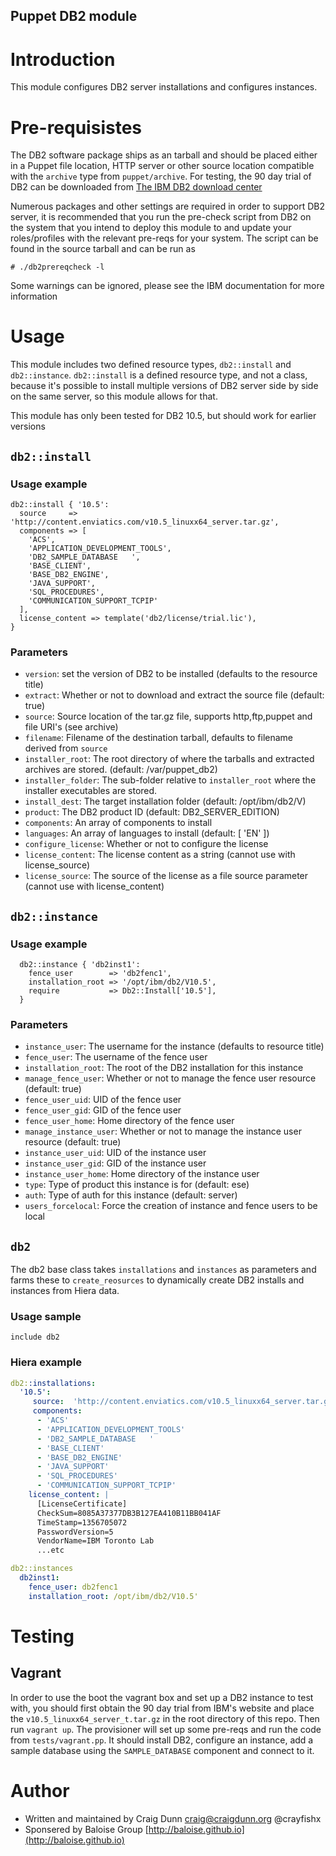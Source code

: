 Puppet DB2 module
-----------------

# Introduction 

This module configures DB2 server installations and configures instances.

# Pre-requisistes

The DB2 software package ships as an tarball and should be placed either in a Puppet file location, HTTP server or other source location compatible with the `archive` type from `puppet/archive`.   For testing, the 90 day trial of DB2 can be downloaded from [The IBM DB2 download center](https://www-01.ibm.com/software/data/db2/linux-unix-windows/downloads.html)

Numerous packages and other settings are required in order to support DB2 server, it is recommended that you run the pre-check script from DB2 on the system that you intend to deploy this module to and update your roles/profiles with the relevant pre-reqs for your system.  The script can be found in the source tarball and can be run as

```
# ./db2prereqcheck -l
```

Some warnings can be ignored, please see the IBM documentation for more information

# Usage

This module includes two defined resource types, `db2::install` and `db2::instance`.  `db2::install` is a defined resource type, and not a class, because it's possible to install multiple versions of DB2 server side by side on the same server, so this module allows for that.

This module has only been tested for DB2 10.5, but should work for earlier versions

## `db2::install`

### Usage example

```puppet
db2::install { '10.5':
  source     => 'http://content.enviatics.com/v10.5_linuxx64_server.tar.gz',
  components => [
    'ACS',
    'APPLICATION_DEVELOPMENT_TOOLS',
    'DB2_SAMPLE_DATABASE   ',
    'BASE_CLIENT',
    'BASE_DB2_ENGINE',
    'JAVA_SUPPORT',
    'SQL_PROCEDURES',
    'COMMUNICATION_SUPPORT_TCPIP'
  ],
  license_content => template('db2/license/trial.lic'),
}
```

### Parameters

* `version`: set the version of DB2 to be installed (defaults to the resource title)
* `extract`: Whether or not to download and extract the source file (default: true)
* `source`: Source location of the tar.gz file, supports http,ftp,puppet and file URI's (see archive)
* `filename`: Filename of the destination tarball, defaults to filename derived from `source`
* `installer_root`: The root directory of where the tarballs and extracted archives are stored. (default: /var/puppet_db2)
* `installer_folder`: The sub-folder relative to `installer_root` where the installer executables are stored.
* `install_dest`: The target installation folder (default: /opt/ibm/db2/V<version>)
* `product`: The DB2 product ID (default: DB2_SERVER_EDITION)
* `components`: An array of components to install
* `languages`: An array of languages to install (default: [ 'EN' ])
* `configure_license`: Whether or not to configure the license
* `license_content`: The license content as a string (cannot use with license_source)
* `license_source`: The source of the license as a file source parameter (cannot use with license_content)

## `db2::instance`

### Usage example

```puppet
  db2::instance { 'db2inst1':
    fence_user        => 'db2fenc1',
    installation_root => '/opt/ibm/db2/V10.5',
    require           => Db2::Install['10.5'],
  }
```

### Parameters
* `instance_user`: The username for the instance (defaults to resource title)
* `fence_user`: The username of the fence user
* `installation_root`: The root of the DB2 installation for this instance
* `manage_fence_user`: Whether or not to manage the fence user resource (default: true)
* `fence_user_uid`: UID of the fence user
* `fence_user_gid`: GID of the fence user 
* `fence_user_home`: Home directory of the fence user
* `manage_instance_user`: Whether or not to manage the instance user resource (default: true)
* `instance_user_uid`: UID of the instance user
* `instance_user_gid`: GID of the instance user 
* `instance_user_home`: Home directory of the instance user
* `type`: Type of product this instance is for (default: ese)
* `auth`: Type of auth for this instance (default: server)
* `users_forcelocal`: Force the creation of instance and fence users to be local

## `db2`

The db2 base class takes `installations` and `instances` as parameters and farms these to `create_reosurces` to dynamically create DB2 installs and instances from Hiera data.

### Usage sample

```puppet
include db2
```

### Hiera example
```yaml
db2::installations:
  '10.5':
     source:  'http://content.enviatics.com/v10.5_linuxx64_server.tar.gz',
     components:
      - 'ACS'
      - 'APPLICATION_DEVELOPMENT_TOOLS'
      - 'DB2_SAMPLE_DATABASE   '
      - 'BASE_CLIENT'
      - 'BASE_DB2_ENGINE'
      - 'JAVA_SUPPORT'
      - 'SQL_PROCEDURES'
      - 'COMMUNICATION_SUPPORT_TCPIP'
    license_content: |
      [LicenseCertificate]
      CheckSum=8085A37377DB3B127EA410B11BB041AF
      TimeStamp=1356705072
      PasswordVersion=5
      VendorName=IBM Toronto Lab
      ...etc
```

```yaml
db2::instances
  db2inst1:
    fence_user: db2fenc1
    installation_root: /opt/ibm/db2/V10.5'
```

# Testing

## Vagrant

In order to use the boot the vagrant box and set up a DB2 instance to test with, you should first obtain the 90 day trial from IBM's website and place the `v10.5_linuxx64_server_t.tar.gz` in the root directory of this repo.  Then run `vagrant up`.  The provisioner will set up some pre-reqs and run the code from `tests/vagrant.pp`.  It should install DB2, configure an instance, add a sample database using the `SAMPLE_DATABASE` component and connect to it.


# Author

* Written and maintained by Craig Dunn <craig@craigdunn.org> @crayfishx
* Sponsered by Baloise Group [http://baloise.github.io](http://baloise.github.io)



